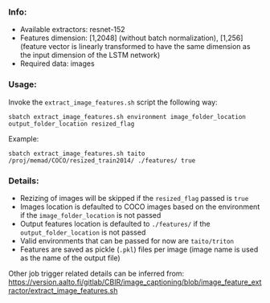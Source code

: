 ### Info:
- Available extractors: resnet-152
- Features dimension: [1,2048] (without batch normalization), [1,256] (feature vector is linearly transformed to have the same dimension as the input dimension of the LSTM network)
- Required data: images

### Usage:
Invoke the `extract_image_features.sh` script the following way:

```
sbatch extract_image_features.sh environment image_folder_location output_folder_location resized_flag
```

Example:

```
sbatch extract_image_features.sh taito /proj/memad/COCO/resized_train2014/ ./features/ true
```

### Details:

- Rezizing of images will be skipped if the `resized_flag` passed is `true`
- Images location is defaulted to COCO images based on the environment if the `image_folder_location` is not passed
- Output features location is defaulted to `./features/` if the `output_folder_location` is not passed
- Valid environments that can be passed for now are `taito/triton`
- Features are saved as pickle (`.pkl`) files per image (image name is used as the name of the output file)

Other job trigger related details can be inferred from: https://version.aalto.fi/gitlab/CBIR/image_captioning/blob/image_feature_extractor/extract_image_features.sh